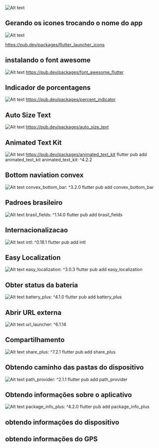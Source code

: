 ![Alt text](image.png)

## Gerando os icones trocando o nome do app

![Alt text](image-1.png)

https://pub.dev/packages/flutter_launcher_icons

## instalando o font awesome
![Alt text](image-2.png)
https://pub.dev/packages/font_awesome_flutter

## Indicador de porcentagens
![Alt text](image-3.png)
https://pub.dev/packages/percent_indicator

## Auto Size Text
![Alt text](image-4.png)
https://pub.dev/packages/auto_size_text


## Animated Text Kit
![Alt text](image-5.png)
https://pub.dev/packages/animated_text_kit
flutter pub add animated_text_kit
animated_text_kit: ^4.2.2

## Bottom naviation convex
![Alt text](image-6.png)
convex_bottom_bar: ^3.2.0
flutter pub add convex_bottom_bar

## Padroes brasileiro 
![Alt text](image-7.png)
brasil_fields: ^1.14.0
flutter pub add brasil_fields

## Internacionalizacao
![Alt text](image-8.png)
intl: ^0.18.1
flutter pub add intl

## Easy Localization
![Alt text](image-9.png)
easy_localization: ^3.0.3
flutter pub add easy_localization

## Obter status da bateria
![Alt text](image-10.png)
battery_plus: ^4.1.0
flutter pub add battery_plus


## Abrir URL externa
![Alt text](image-11.png)
url_launcher: ^6.1.14


## Compartilhamento
![Alt text](image-12.png)
share_plus: ^7.2.1
flutter pub add share_plus

## Obtendo caminho das pastas do dispositivo
![Alt text](image-13.png)
path_provider: ^2.1.1
flutter pub add path_provider


## Obtendo informações sobre o aplicativo
![Alt text](image-14.png)
package_info_plus: ^4.2.0
flutter pub add package_info_plus


## obtendo informações do dispositivo

## obtendo informações do GPS